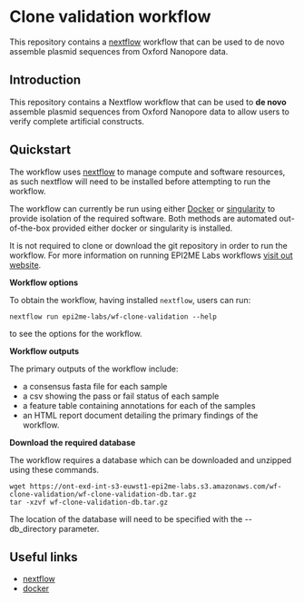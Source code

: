 # Clone validation workflow

This repository contains a [nextflow](https://www.nextflow.io/) workflow
that can be used to de novo assemble plasmid sequences from Oxford Nanopore data.




## Introduction

This repository contains a Nextflow workflow that can be used to **de novo** assemble plasmid sequences from Oxford Nanopore data to allow users to verify complete artificial constructs.




## Quickstart

The workflow uses [nextflow](https://www.nextflow.io/) to manage compute and 
software resources, as such nextflow will need to be installed before attempting
to run the workflow.

The workflow can currently be run using either
[Docker](https://www.docker.com/products/docker-desktop) or
[singularity](https://docs.sylabs.io/guides/3.0/user-guide/index.html) to provide isolation of
the required software. Both methods are automated out-of-the-box provided
either docker or singularity is installed.

It is not required to clone or download the git repository in order to run the workflow.
For more information on running EPI2ME Labs workflows [visit out website](https://labs.epi2me.io/wfindex).

**Workflow options**

To obtain the workflow, having installed `nextflow`, users can run:

```
nextflow run epi2me-labs/wf-clone-validation --help
```

to see the options for the workflow.

**Workflow outputs**

The primary outputs of the workflow include:

* a consensus fasta file for each sample
* a csv showing the pass or fail status of each sample
* a feature table containing annotations for each of the samples
* an HTML report document detailing the primary findings of the workflow.

**Download the required database**

The workflow requires a database which can be downloaded and unzipped using these commands.

```
wget https://ont-exd-int-s3-euwst1-epi2me-labs.s3.amazonaws.com/wf-clone-validation/wf-clone-validation-db.tar.gz
tar -xzvf wf-clone-validation-db.tar.gz
```
The location of the database will need to be specified with the --db_directory parameter. 





## Useful links

* [nextflow](https://www.nextflow.io/)
* [docker](https://www.docker.com/products/docker-desktop)